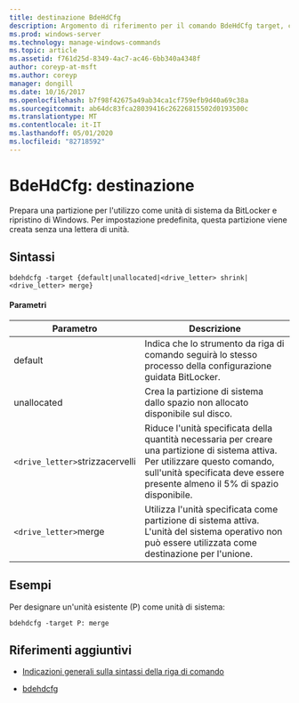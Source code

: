 ```yaml
---
title: destinazione BdeHdCfg
description: Argomento di riferimento per il comando BdeHdCfg target, che prepara una partizione da utilizzare come unità di sistema da BitLocker e Windows Recovery.
ms.prod: windows-server
ms.technology: manage-windows-commands
ms.topic: article
ms.assetid: f761d25d-8349-4ac7-ac46-6bb340a4348f
author: coreyp-at-msft
ms.author: coreyp
manager: dongill
ms.date: 10/16/2017
ms.openlocfilehash: b7f98f42675a49ab34ca1cf759efb9d40a69c38a
ms.sourcegitcommit: ab64dc83fca28039416c26226815502d0193500c
ms.translationtype: MT
ms.contentlocale: it-IT
ms.lasthandoff: 05/01/2020
ms.locfileid: "82718592"
---
```

# <a name="bdehdcfg-target"></a>BdeHdCfg: destinazione

Prepara una partizione per l'utilizzo come unità di sistema da BitLocker e ripristino di Windows. Per impostazione predefinita, questa partizione viene creata senza una lettera di unità.

## <a name="syntax"></a>Sintassi

```
bdehdcfg -target {default|unallocated|<drive_letter> shrink|<drive_letter> merge}
```

#### <a name="parameters"></a>Parametri

| Parametro | Descrizione |
| --------- | ----------- |
| default | Indica che lo strumento da riga di comando seguirà lo stesso processo della configurazione guidata BitLocker. |
| unallocated | Crea la partizione di sistema dallo spazio non allocato disponibile sul disco. |
| `<drive_letter>`strizzacervelli | Riduce l'unità specificata della quantità necessaria per creare una partizione di sistema attiva. Per utilizzare questo comando, sull'unità specificata deve essere presente almeno il 5% di spazio disponibile. |
| `<drive_letter>`merge | Utilizza l'unità specificata come partizione di sistema attiva. L'unità del sistema operativo non può essere utilizzata come destinazione per l'unione. |

## <a name="examples"></a>Esempi

Per designare un'unità esistente (P) come unità di sistema:

```
bdehdcfg -target P: merge
```

## <a name="additional-references"></a>Riferimenti aggiuntivi

- [Indicazioni generali sulla sintassi della riga di comando](command-line-syntax-key.md)

- [bdehdcfg](bdehdcfg.md)
